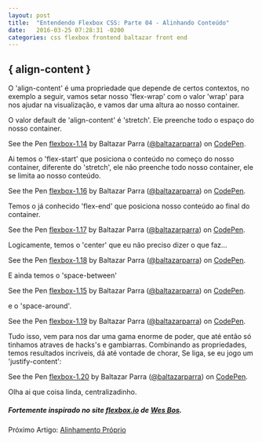 ```yaml
---
layout: post
title:  "Entendendo Flexbox CSS: Parte 04 - Alinhando Conteúdo"
date:   2016-03-25 07:28:31 -0200
categories: css flexbox frontend baltazar front end
---
```


## \{ align-content \}

O 'align-content' é uma propriedade que depende de certos contextos, no exemplo a seguir,
vamos setar nosso 'flex-wrap' com o valor 'wrap' para nos ajudar na visualização, e vamos dar uma altura ao nosso container.

O valor default de 'align-content' é 'stretch'. Ele preenche todo o espaço do nosso container.

<p data-height="700" data-theme-id="22766" data-slug-hash="YqVOXm" data-default-tab="result" data-user="baltazarparra" class="codepen">See the Pen <a href="http://codepen.io/baltazarparra/pen/YqVOXm/">flexbox-1.14</a> by Baltazar Parra (<a href="http://codepen.io/baltazarparra">@baltazarparra</a>) on <a href="http://codepen.io">CodePen</a>.</p>
<script async src="//assets.codepen.io/assets/embed/ei.js"></script>

Ai temos o 'flex-start' que posiciona o conteúdo no começo do nosso container, diferente do 'stretch',
ele não preenche todo nosso container, ele se limita ao nosso conteúdo.

<p data-height="600" data-theme-id="22766" data-slug-hash="oxwgYR" data-default-tab="result" data-user="baltazarparra" class="codepen">See the Pen <a href="http://codepen.io/baltazarparra/pen/oxwgYR/">flexbox-1.16</a> by Baltazar Parra (<a href="http://codepen.io/baltazarparra">@baltazarparra</a>) on <a href="http://codepen.io">CodePen</a>.</p>
<script async src="//assets.codepen.io/assets/embed/ei.js"></script>

Temos o já conhecido 'flex-end' que posiciona nosso conteúdo ao final do container.

<p data-height="600" data-theme-id="22766" data-slug-hash="rewajK" data-default-tab="result" data-user="baltazarparra" class="codepen">See the Pen <a href="http://codepen.io/baltazarparra/pen/rewajK/">flexbox-1.17</a> by Baltazar Parra (<a href="http://codepen.io/baltazarparra">@baltazarparra</a>) on <a href="http://codepen.io">CodePen</a>.</p>
<script async src="//assets.codepen.io/assets/embed/ei.js"></script>

Logicamente, temos o 'center' que eu não preciso dizer o que faz...

<p data-height="600" data-theme-id="22766" data-slug-hash="jqwEBL" data-default-tab="result" data-user="baltazarparra" class="codepen">See the Pen <a href="http://codepen.io/baltazarparra/pen/jqwEBL/">flexbox-1.18</a> by Baltazar Parra (<a href="http://codepen.io/baltazarparra">@baltazarparra</a>) on <a href="http://codepen.io">CodePen</a>.</p>
<script async src="//assets.codepen.io/assets/embed/ei.js"></script>

E ainda temos o 'space-between'

<p data-height="600" data-theme-id="22766" data-slug-hash="remZLK" data-default-tab="result" data-user="baltazarparra" class="codepen">See the Pen <a href="http://codepen.io/baltazarparra/pen/remZLK/">flexbox-1.15</a> by Baltazar Parra (<a href="http://codepen.io/baltazarparra">@baltazarparra</a>) on <a href="http://codepen.io">CodePen</a>.</p>
<script async src="//assets.codepen.io/assets/embed/ei.js"></script>

e o 'space-around'.

<p data-height="600" data-theme-id="22766" data-slug-hash="aNwJwQ" data-default-tab="result" data-user="baltazarparra" class="codepen">See the Pen <a href="http://codepen.io/baltazarparra/pen/aNwJwQ/">flexbox-1.19</a> by Baltazar Parra (<a href="http://codepen.io/baltazarparra">@baltazarparra</a>) on <a href="http://codepen.io">CodePen</a>.</p>
<script async src="//assets.codepen.io/assets/embed/ei.js"></script>

Tudo isso, vem para nos dar uma gama enorme de poder, que até então só tinhamos atraves de hacks's e gambiarras.
Combinando as propriedades, temos resultados incriveis, dá até vontade de chorar, Se liga, se eu jogo um 'justify-content':

<p data-height="600" data-theme-id="22766" data-slug-hash="EKXWQG" data-default-tab="result" data-user="baltazarparra" class="codepen">See the Pen <a href="http://codepen.io/baltazarparra/pen/EKXWQG/">flexbox-1.20</a> by Baltazar Parra (<a href="http://codepen.io/baltazarparra">@baltazarparra</a>) on <a href="http://codepen.io">CodePen</a>.</p>
<script async src="//assets.codepen.io/assets/embed/ei.js"></script>

Olha ai que coisa linda, centralizadinho.

##### Fortemente inspirado no site [flexbox.io](http://flexbox.io) de [Wes Bos](http://wesbos.com/).

Próximo Artigo: [Alinhamento Próprio](http://baltazarparra.github.io/css/flexbox/frontend/baltazar/front/end/2016/03/26/entendendo-como-funciona-flexbox-css.html)
